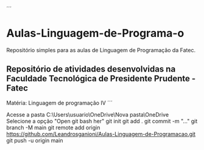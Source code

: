 
´´´
# Aulas-Linguagem-de-Programa-o
Repositório simples para as aulas de Linguagem de Programação da Fatec.


## Repositório de atividades desenvolvidas na Faculdade Tecnológica de Presidente Prudente - Fatec
Matéria: Linguagem de programação IV
´´´

Acesse a pasta C:\Users\usuario\OneDrive\Nova pasta\OneDrive\
Selecione a opção "Open git bash her"
git init
git add .
git commit -m "..."
git branch -M main
git remote add origin https://github.com/Leandrosganioni/Aulas-Linguagem-de-Programacao.git
git push -u origin main
